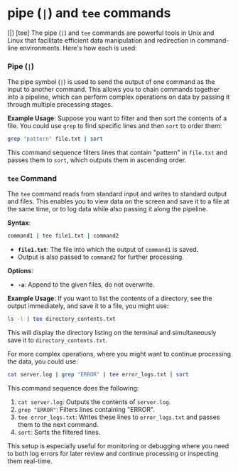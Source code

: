 # pipe (`|`) and `tee` commands
[|] [tee]
The pipe (`|`) and `tee` commands are powerful tools in Unix and Linux that facilitate efficient data manipulation and redirection in command-line environments. Here's how each is used:

### Pipe (`|`)
The pipe symbol (`|`) is used to send the output of one command as the input to another command. This allows you to chain commands together into a pipeline, which can perform complex operations on data by passing it through multiple processing stages.

**Example Usage**:
Suppose you want to filter and then sort the contents of a file. You could use `grep` to find specific lines and then `sort` to order them:

```bash
grep "pattern" file.txt | sort
```
This command sequence filters lines that contain "pattern" in `file.txt` and passes them to `sort`, which outputs them in ascending order.

### `tee` Command
The `tee` command reads from standard input and writes to standard output and files. This enables you to view data on the screen and save it to a file at the same time, or to log data while also passing it along the pipeline.

**Syntax**:
```bash
command1 | tee file1.txt | command2
```

- **`file1.txt`**: The file into which the output of `command1` is saved.
- Output is also passed to `command2` for further processing.

**Options**:
- **`-a`**: Append to the given files, do not overwrite.

**Example Usage**:
If you want to list the contents of a directory, see the output immediately, and save it to a file, you might use:

```bash
ls -l | tee directory_contents.txt
```
This will display the directory listing on the terminal and simultaneously save it to `directory_contents.txt`.

For more complex operations, where you might want to continue processing the data, you could use:

```bash
cat server.log | grep "ERROR" | tee error_logs.txt | sort
```
This command sequence does the following:
1. `cat server.log`: Outputs the contents of `server.log`.
2. `grep "ERROR"`: Filters lines containing "ERROR".
3. `tee error_logs.txt`: Writes these lines to `error_logs.txt` and passes them to the next command.
4. `sort`: Sorts the filtered lines.

This setup is especially useful for monitoring or debugging where you need to both log errors for later review and continue processing or inspecting them real-time.

